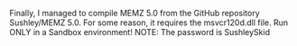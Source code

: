 Finally, I managed to compile MEMZ 5.0 from the GitHub repository Sushley/MEMZ 5.0.
For some reason, it requires the msvcr120d.dll file.
Run ONLY in a Sandbox environment!
NOTE:
The password is SushleySkid
